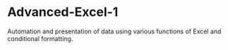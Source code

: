 # Advanced-Excel-1
Automation and presentation of data using various functions of Excel and conditional formatting.
